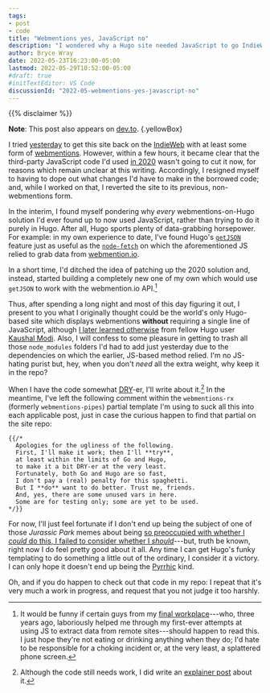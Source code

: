 ```yaml
---
tags:
- post
- code
title: "Webmentions yes, JavaScript no"
description: "I wondered why a Hugo site needed JavaScript to go IndieWebbin’. I decided it didn’t."
author: Bryce Wray
date: 2022-05-23T16:23:00-05:00
lastmod: 2022-05-29T10:52:00-05:00
#draft: true
#initTextEditor: VS Code
discussionId: "2022-05-webmentions-yes-javascript-no"
---
```


{{% disclaimer %}}
<br />

**Note**: This post also appears on [dev.to](https://dev.to/brycewray/webmentions-yes-javascript-no-ho6).
{.yellowBox}

I tried [yesterday](/posts/2022/05/checking-out-indieweb-again/) to get this site back on the [IndieWeb](https://indieweb.org/) with at least some form of [webmentions](https://indieweb.org/Webmention). However, within a few hours, it became clear that the third-party JavaScript code I'd used [in 2020](/posts/2020/04/webmentions-three-ssgs-3/) wasn't going to cut it now, for reasons which remain unclear at this writing. Accordingly, I resigned myself to having to dope out what changes I'd have to make in the borrowed code; and, while I worked on that, I reverted the site to its previous, non-webmentions form.

In the interim, I found myself pondering why *every* webmentions-on-Hugo solution I'd ever found up to now used JavaScript, rather than trying to do it purely in Hugo. After all, Hugo sports plenty of data-grabbing horsepower. For example: in my own experience to date, I've found Hugo's [`getJSON`](https://gohugo.io/templates/data-templates/#get-remote-data) feature just as useful as the [`node-fetch`](https://github.com/node-fetch/node-fetch) on which the aforementioned JS relied to grab data from [webmention.io](https://webmention.io).

In a short time, I'd ditched the idea of patching up the 2020 solution and, instead, started building a completely new one of my own which would use `getJSON` to work with the webmention.io API.[^JS_API]

[^JS_API]: It would be funny if certain guys from my [final workplace](/posts/2021/09/transition/)---who, three years ago, laboriously helped me through my first-ever attempts at using JS to extract data from remote sites---should happen to read this. I just hope they're not eating or drinking anything when they do; I'd hate to be responsible for a choking incident or, at the very least, a splattered phone screen.

Thus, after spending a long night and most of this day figuring it out, I present to you what I originally thought could be the world's only Hugo-based site which displays webmentions **without** requiring a single line of JavaScript, although [I later learned otherwise](https://gitlab.com/kaushalmodi/hugo-theme-refined/-/blob/master/layouts/partials/webmention_rcv.html) from fellow Hugo user [Kaushal Modi](https://twitter.com/kaushalmodi/). Also, I will confess to some pleasure in getting to trash all those `node_modules` folders I'd had to add just yesterday due to the dependencies on which the earlier, JS-based method relied. I'm no JS-hating purist but, hey, when you don't *need* all the extra weight, why keep it in the repo?

When I have the code somewhat [DRY](https://en.wikipedia.org/wiki/Don%27t_repeat_yourself)-er, I'll write about it.[^explainer] In the meantime, I've left the following comment within the `webmentions-rx` (formerly `webmentions-pipes`) partial template I'm using to suck all this into each applicable post, just in case the curious happen to find that partial on the site repo:

[^explainer]: Although the code still needs work, I did write an [explainer post](/posts/2022/05/webmentions-yes-javascript-no-the-code/) about it.

```go-html-template
{{/*
  Apologies for the ugliness of the following.
  First, I'll make it work; then I'll **try**,
  at least within the limits of Go and Hugo,
  to make it a bit DRY-er at the very least.
  Fortunately, both Go and Hugo are so fast,
  I don't pay a (real) penalty for this spaghetti.
  But I **do** want to do better. Trust me, friends.
  And, yes, there are some unused vars in here.
  Some are for testing only; some are yet to be used.
*/}}
```

For now, I'll just feel fortunate if I don't end up being the subject of one of those *Jurassic Park* memes about being [so preoccupied with whether I *could* do this, I failed to consider whether I *should*](https://quotegeek.com/quotes-from-movies/jurassic-park/397/)---but, truth be known, right now I do feel pretty good about it all. Any time I can get Hugo's funky templating to do something a little out of the ordinary, I consider it a victory. I can only hope it doesn't end up being the [Pyrrhic](https://www.merriam-webster.com/words-at-play/pyrrhic-victory-meaning) kind.

Oh, and if you do happen to check out that code in my repo: I repeat that it's very much a work in progress, and request that you not judge it too harshly.
